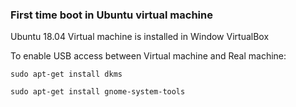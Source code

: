 ### First time boot in Ubuntu virtual machine

Ubuntu 18.04 Virtual machine is installed in Window VirtualBox

To enable USB access between Virtual machine and Real machine:

``sudo apt-get install dkms``

``sudo apt-get install gnome-system-tools``